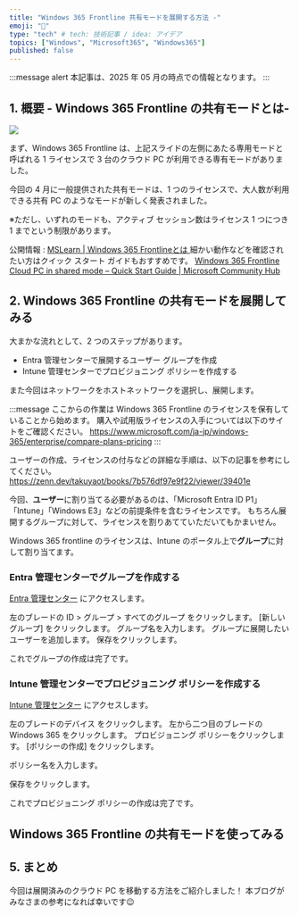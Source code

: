 ```yaml
---
title: "Windows 365 Frontline 共有モードを展開する方法 -"
emoji: "🚁"
type: "tech" # tech: 技術記事 / idea: アイデア
topics: ["Windows", "Microsoft365", "Windows365"]
published: false
---
```


:::message alert
本記事は、2025 年 05 月の時点での情報となります。
:::

## 1. 概要 - Windows 365 Frontline の共有モードとは- 

![](https://storage.googleapis.com/zenn-user-upload/5c888c80075f-20241204.png)

まず、Windows 365 Frontline は、上記スライドの左側にあたる専用モードと呼ばれる 1 ライセンスで 3 台のクラウド PC が利用できる専有モードがありました。

今回の 4 月に一般提供された共有モードは、1 つのライセンスで、大人数が利用できる共有 PC のようなモードが新しく発表されました。

※ただし、いずれのモードも、アクティブ セッション数はライセンス 1 つにつき 1 までという制限があります。

公開情報 : [MSLearn | Windows 365 Frontlineとは ](https://learn.microsoft.com/ja-jp/windows-365/enterprise/introduction-windows-365-frontline#windows-365-frontline-in-shared-mode-preview)
細かい動作などを確認されたい方はクイック スタート ガイドもおすすめです。
[Windows 365 Frontline Cloud PC in shared mode – Quick Start Guide | Microsoft Community Hub](https://techcommunity.microsoft.com/discussions/windows365discussions/windows-365-frontline-cloud-pc-in-shared-mode-%E2%80%93-quick-start-guide/4399905)

## 2. Windows 365 Frontline の共有モードを展開してみる

大まかな流れとして、2 つのステップがあります。
- Entra 管理センターで展開するユーザー グループを作成
- Intune 管理センターでプロビジョニング ポリシーを作成する

また今回はネットワークをホストネットワークを選択し、展開します。

:::message
ここからの作業は Windows 365 Frontline のライセンスを保有していることから始めます。
購入や試用版ライセンスの入手については以下のサイトをご確認ください。
https://www.microsoft.com/ja-jp/windows-365/enterprise/compare-plans-pricing
:::

ユーザーの作成、ライセンスの付与などの詳細な手順は、以下の記事を参考にしてください。
https://zenn.dev/takuyaot/books/7b576df97e9f22/viewer/39401e

今回、**ユーザー**に割り当てる必要があるのは、「Microsoft Entra ID P1」「Intune」「Windows E3」などの前提条件を含むライセンスです。
もちろん展開するグループに対して、ライセンスを割りあてていただいてもかまいせん。

Windows 365 frontline のライセンスは、Intune のポータル上で**グループ**に対して割り当てます。

### Entra 管理センターでグループを作成する

[Entra 管理センター](https://entra.microsoft.com/) にアクセスします。

左のブレードの ID > グループ > すべてのグループ をクリックします。
[新しいグループ] をクリックします。
グループ名を入力します。
グループに展開したいユーザーを追加します。
保存をクリックします。

これでグループの作成は完了です。

### Intune 管理センターでプロビジョニング ポリシーを作成する

[Intune 管理センター](https://intune.microsoft.com/) にアクセスします。

左のブレードのデバイス をクリックします。
左から二つ目のブレードの Windows 365 をクリックします。
プロビジョニング ポリシーをクリックします。
[ポリシーの作成] をクリックします。

ポリシー名を入力します。


保存をクリックします。

これでプロビジョニング ポリシーの作成は完了です。

## Windows 365 Frontline の共有モードを使ってみる


## 5. まとめ
今回は展開済みのクラウド PC を移動する方法をご紹介しました！
本ブログがみなさまの参考になれば幸いです😉








